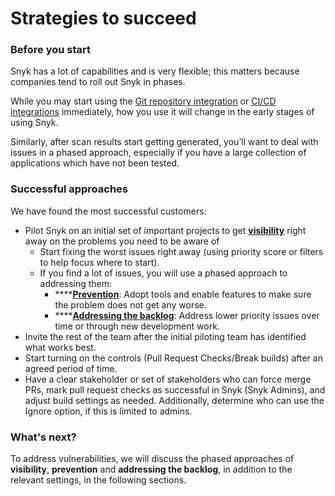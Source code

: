 # Strategies to succeed

### Before you start

Snyk has a lot of capabilities and is very flexible; this matters because companies tend to roll out Snyk in phases.

While you may start using the [Git repository integration](../../walkthrough-code-repository-projects/) or [CI/CD integrations](../../../integrate-with-snyk/ci-cd-integrations/) immediately, how you use it will change in the early stages of using Snyk.

Similarly, after scan results start getting generated, you’ll want to deal with issues in a phased approach, especially if you have a large collection of applications which have not been tested.

### Successful approaches

We have found the most successful customers:

* Pilot Snyk on an initial set of important projects to get [**visibility**](visibility.md) right away on the problems you need to be aware of
  * Start fixing the worst issues right away (using priority score or filters to help focus where to start).
  * If you find a lot of issues, you will use a phased approach to addressing them:
    * \*\*\*\*[**Prevention**](prevention.md): Adopt tools and enable features to make sure the problem does not get any worse.
    * \*\*\*\*[**Addressing the backlog**](addressing-the-backlog.md): Address lower priority issues over time or through new development work.
* Invite the rest of the team after the initial piloting team has identified what works best.
* Start turning on the controls (Pull Request Checks/Break builds) after an agreed period of time.
* Have a clear stakeholder or set of stakeholders who can force merge PRs, mark pull request checks as successful in Snyk (Snyk Admins), and adjust build settings as needed. Additionally, determine who can use the Ignore option, if this is limited to admins.

### What's next?

To address vulnerabilities, we will discuss the phased approaches of **visibility**, **prevention** and **addressing the backlog**, in addition to the relevant settings, in the following sections.
